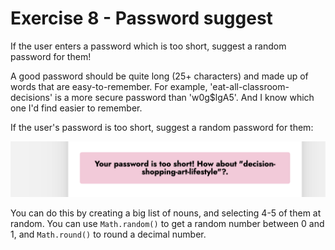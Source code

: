 # Exercise 8 - Password suggest

If the user enters a password which is too short, suggest a random password for them!

A good password should be quite long (25+ characters) and made up of words that are easy-to-remember. For example, 'eat-all-classroom-decisions' is a more secure password than 'w0g\$lgA5'. And I know which one I'd find easier to remember.

If the user's password is too short, suggest a random password for them:

![Password suggestion](../../__lecture/assets/suggestion.png)

You can do this by creating a big list of nouns, and selecting 4-5 of them at random. You can use `Math.random()` to get a random number between 0 and 1, and `Math.round()` to round a decimal number.
